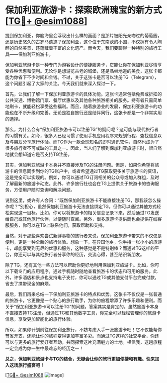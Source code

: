 # 保加利亚旅游卡：探索欧洲瑰宝的新方式[[TG💪+ @esim1088](https://t.me/s/esim1088)]

提到保加利亚，你脑海里会浮现出什么样的画面？是那片被阳光亲吻过的葡萄园，还是历史悠久的古罗马遗迹？保加利亚，这个位于东南欧的小国，不仅拥有令人陶醉的自然美景，还蕴藏着丰富的文化遗产。而今天，我们要聊聊一种特别的旅行工具——保加利亚旅游卡。

保加利亚旅游卡是一种专门为游客设计的便捷服务卡，它能让你在保加利亚尽情享受各种优惠和便利。无论你是想游览古老的城堡，还是品尝地道的美食，这张卡都能为你省下不少时间和金钱。不过，关于这张卡是否可以注册TG（Telegram），这个问题引起了大家的关注。今天我们就来深入探讨一下。

首先，让我们了解一下保加利亚旅游卡的具体功能。这张卡通常包括免费或折扣的公共交通、博物馆门票、餐厅优惠以及其他各种旅游相关的服务。持有者只需简单地刷卡，就能轻松享受这些福利。而且，随着旅游业的发展，保加利亚旅游卡的功能也在不断升级和完善。无论是独自旅行还是结伴同行，这张卡都是一个非常实用的选择。

那么，为什么会有“保加利亚旅游卡可以注册TG”的疑问呢？这可能与现代旅行者的习惯有关。如今，很多人已经习惯了使用手机应用程序来规划行程、查找信息以及与朋友分享旅行体验。而TG作为一款全球知名的即时通讯软件，自然也成为了很多旅行者不可或缺的工具之一。因此，当人们了解到保加利亚旅游卡时，很自然地就会想知道它是否支持TG注册。

其实，保加利亚旅游卡本身并不直接涉及TG的注册问题。但是，如果你希望将旅游卡的信息同步到你的TG账户中，或者希望通过TG获取更多关于旅游卡的资讯，这是完全可以实现的。例如，你可以通过TG订阅相关的公众号或加入群组，及时了解最新的旅游卡动态。此外，许多旅行社也会在TG上提供关于旅游卡的咨询服务，方便用户随时查询和解决问题。

说到这里，或许有人会问：“既然保加利亚旅游卡不能直接注册TG，那我该怎么操作呢？”别担心，虽然保加利亚旅游卡无法直接绑定TG，但你可以通过其他方式轻松实现这一目标。比如，你可以将旅游卡的相关信息记录下来，然后通过TG发送给自己或其他旅行伙伴，以便随时查阅。另外，很多旅游卡提供商也会提供在线客服服务，你可以在TG上联系他们，获取帮助和支持。

当然，对于那些喜欢尝试新鲜事物的旅行者来说，保加利亚旅游卡带来的不仅仅是便利，更是一种全新的旅行体验。想象一下，在异国他乡，你手持一张小小的旅游卡，却能享受到无尽的优惠和服务，这种感觉是不是特别棒？而通过TG这样的平台，你还可以与其他旅行者分享你的经历，交流心得，甚至结识新朋友。

除了TG，还有其他一些方法可以帮助你更好地利用保加利亚旅游卡。比如，你可以下载专门的应用程序，通过手机随时随地查看旅游卡的状态和可用的服务。此外，许多酒店和景点也支持电子支付，你可以通过TG或其他支付平台完成付款，省去了携带现金的麻烦。

最后，我们再来总结一下保加利亚旅游卡的特点和优势。这张卡不仅仅是一张普通的旅游卡，它更像是一个贴心的旅行助手，为你的旅程增添了许多乐趣和便利。而关于“保加利亚旅游卡可以注册TG”的问题，答案其实是肯定的。虽然旅游卡本身不直接支持TG注册，但通过TG和其他数字工具，你完全可以轻松管理你的旅游卡信息，享受更加智能化的旅行体验。

所以，如果你计划前往保加利亚旅行，不妨考虑入手一张旅游卡吧！它不仅能帮你节省开支，还能让你的旅程变得更加丰富多彩。而通过TG这样的社交平台，你还可以与更多的旅行爱好者互动，共同探索这片充满魅力的土地。相信我，这趟旅程一定会成为你一生中最难忘的经历之一！

**总之，保加利亚旅游卡与TG的结合，无疑会让你的旅行更加便捷和有趣。快来加入这场旅行盛宴吧！**

[[TG💪+ @esim1088](https://t.me/s/esim1088) ![Image](https://i.postimg.cc/4NQfJmqS/Snipaste-2025-05-13-00-14-12.png)]